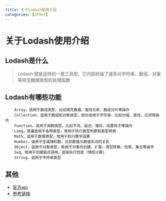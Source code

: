 ```yaml
---
title: 关于Lodash使用介绍
categories: [other]
---
```

# 关于Lodash使用介绍

## Lodash是什么
>Lodash 就是这样的一套工具库，它内部封装了诸多对字符串、数组、对象等常见数据类型的处理函数
    
## Lodash有哪些功能
        Array，适用于数组类型，比如填充数据、查找元素、数组分片等操作
        Collection，适用于数组和对象类型，部分适用于字符串，比如分组、查找、过滤等操作
        Function，适用于函数类型，比如节流、延迟、缓存、设置钩子等操作
        Lang，普遍适用于各种类型，常用于执行类型判断和类型转换
        Math，适用于数值类型，常用于执行数学运算
        Number，适用于生成随机数，比较数值与数值区间的关系
        Object，适用于对象类型，常用于对象的创建、扩展、类型转换、检索、集合等操作
        Seq，常用于创建链式调用，提高执行性能（惰性计算）
        String，适用于字符串类型
    

## 其他
* [官方api](https://lodash.com/docs/4.17.4)
* [参考链接](http://www.jianshu.com/p/7436e40ac5d1)



